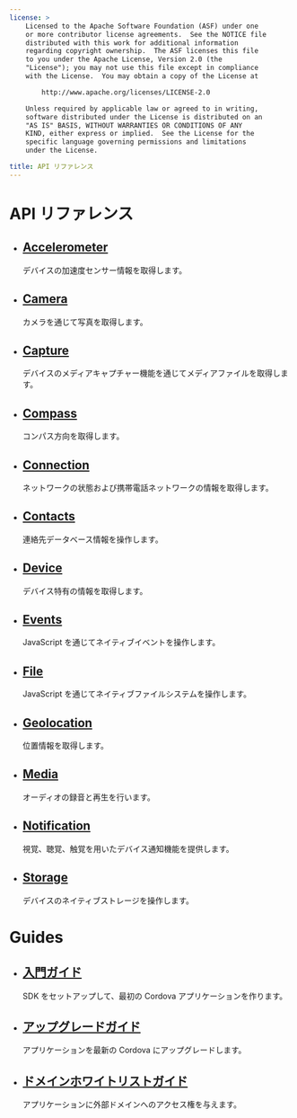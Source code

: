```yaml
---
license: >
    Licensed to the Apache Software Foundation (ASF) under one
    or more contributor license agreements.  See the NOTICE file
    distributed with this work for additional information
    regarding copyright ownership.  The ASF licenses this file
    to you under the Apache License, Version 2.0 (the
    "License"); you may not use this file except in compliance
    with the License.  You may obtain a copy of the License at

        http://www.apache.org/licenses/LICENSE-2.0

    Unless required by applicable law or agreed to in writing,
    software distributed under the License is distributed on an
    "AS IS" BASIS, WITHOUT WARRANTIES OR CONDITIONS OF ANY
    KIND, either express or implied.  See the License for the
    specific language governing permissions and limitations
    under the License.

title: API リファレンス
---
```


<div id="old-home">
    <h1>API リファレンス</h1>
    <ul>
        <li>
            <h2><a href="cordova/accelerometer/accelerometer.html">Accelerometer</a></h2>
            <span>デバイスの加速度センサー情報を取得します。</span>
        </li>
        <li>
            <h2><a href="cordova/camera/camera.html">Camera</a></h2>
            <span>カメラを通じて写真を取得します。</span>
        </li>
        <li>
            <h2><a href="cordova/media/capture/capture.html">Capture</a></h2>
            <span>デバイスのメディアキャプチャー機能を通じてメディアファイルを取得します。</span>
        </li>
        <li>
            <h2><a href="cordova/compass/compass.html">Compass</a></h2>
            <span>コンパス方向を取得します。</span>
        </li>
        <li>
            <h2><a href="cordova/connection/connection.html">Connection</a></h2>
            <span>ネットワークの状態および携帯電話ネットワークの情報を取得します。</span>
        </li>
        <li>
            <h2><a href="cordova/contacts/contacts.html">Contacts</a></h2>
            <span>連絡先データベース情報を操作します。</span>
        </li>
        <li>
            <h2><a href="cordova/device/device.html">Device</a></h2>
            <span>デバイス特有の情報を取得します。</span>
        </li>
        <li>
            <h2><a href="cordova/events/events.html">Events</a></h2>
            <span>JavaScript を通じてネイティブイベントを操作します。</span>
        </li>
        <li>
            <h2><a href="cordova/file/fileobj/fileobj.html">File</a></h2>
            <span>JavaScript を通じてネイティブファイルシステムを操作します。</span>
        </li>
        <li>
            <h2><a href="cordova/geolocation/geolocation.html">Geolocation</a></h2>
            <span>位置情報を取得します。</span>
        </li>
        <li>
            <h2><a href="cordova/media/media.html">Media</a></h2>
            <span>オーディオの録音と再生を行います。</span>
        </li>
        <li>
            <h2><a href="cordova/notification/notification.html">Notification</a></h2>
            <span>視覚、聴覚、触覚を用いたデバイス通知機能を提供します。</span>
        </li>
        <li>
            <h2><a href="cordova/storage/storage.html">Storage</a></h2>
            <span>デバイスのネイティブストレージを操作します。</span>
        </li>
    </ul>
    <h1>Guides</h1>
    <ul>
        <li>
            <h2><a href="guide/getting-started/index.html">入門ガイド</a></h2>
            <span>SDK をセットアップして、最初の Cordova アプリケーションを作ります。</span>
        </li>
        <li>
            <h2><a href="guide/upgrading/index.html">アップグレードガイド</a></h2>
            <span>アプリケーションを最新の Cordova にアップグレードします。</span>
        </li>
        <li>
            <h2><a href="guide/whitelist/index.html">ドメインホワイトリストガイド</a></h2>
            <span>アプリケーションに外部ドメインへのアクセス権を与えます。</span>
        </li>
    </ul>
</div>

